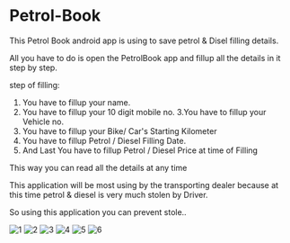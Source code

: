 # Petrol-Book


This Petrol Book android app is using to save petrol & Disel filling details.

All you have to do is open the PetrolBook app and fillup all the details in it step by step.

step of filling:
1. You have to fillup your name.
2. You have to fillup your 10 digit mobile no.
3.You have to fillup your Vehicle no.
4. You have to fillup your Bike/ Car's Starting Kilometer
5. You have to fillup Petrol / Diesel Filling Date.
6. And Last You have to fillup Petrol / Diesel Price at time of Filling

This way you can read all the details at any time

This application will be most using by the transporting dealer because at this time petrol & diesel is very much stolen by Driver.

So using this application you  can prevent stole..

![1](https://user-images.githubusercontent.com/96327504/146634050-55717919-2c76-4678-8506-61fa1fc0acce.jpg)
![2](https://user-images.githubusercontent.com/96327504/146634053-7e0253d6-e4a2-440a-92d3-786dcad40b4a.jpg)
![3](https://user-images.githubusercontent.com/96327504/146634055-f957787b-3815-40d6-b28e-f94458ed0c76.jpg)
![4](https://user-images.githubusercontent.com/96327504/146634056-44164df5-bb15-469e-9277-a136a2949d7e.jpg)
![5](https://user-images.githubusercontent.com/96327504/146634057-c8467a1d-49c3-46f3-b4d7-b0fdfecbda87.jpg)
![6](https://user-images.githubusercontent.com/96327504/146634058-c998cdcc-cf76-4278-ab65-a8c12a68cc2f.jpg)
